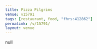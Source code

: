 ```yaml
---
title: Pizza Pilgrims
venue: v15791
tags: [restaurant, food, "fhrs:412862"]
permalink: /v/15791/
layout: venue
---
```

null